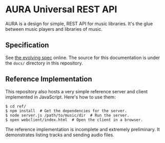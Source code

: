AURA Universal REST API
=======================

AURA is a design for simple, REST API for music libraries. It's the glue between music players and libraries of music.

## Specification

See [the evolving spec](http://auraspec.readthedocs.org/) online. The source for this documentation is under the `docs/` directory in this repository.

## Reference Implementation

This repository also hosts a very simple reference server and client implemented in JavaScript. Here's how to use them:

    $ cd ref/
    $ npm install  # Get the dependencies for the server.
    $ node server.js /path/to/music/dir  # Run the server.
    $ open webclient/index.html  # Open the client in a browser.

The reference implementation is incomplete and extremely preliminary. It demonstrates listing tracks and sending audio files.
